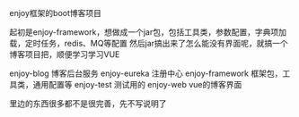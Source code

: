 enjoy框架的boot博客项目

起初是enjoy-framework，想做成一个jar包，包括工具类，参数配置，字典项加载，定时任务，redis、MQ等配置 然后jar搞出来了怎么能没有界面呢，就搞一个博客项目把，顺便学习学习VUE


enjoy-blog 博客后台服务
enjoy-eureka 注册中心
enjoy-framework 框架包，工具类，通用配置等
enjoy-test 测试用的
enjoy-web vue的博客界面

里边的东西很多都不是很完善，先不写说明了
